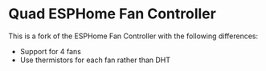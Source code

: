 # Quad ESPHome Fan Controller

This is a fork of the ESPHome Fan Controller with the following differences:

- Support for 4 fans
- Use thermistors for each fan rather than DHT
